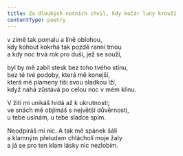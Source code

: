 ```yaml
---
title: Za dlouhých nočních chvil, kdy kočár luny krouží
contentType: poetry
---
```


<section>

v zimě tak pomalu a líně oblohou,  
kdy kohout kokrhá tak pozdě ranní tmou  
a kdy noc trvá rok pro duši, jež se souží,

</section>

<section>

byl by mě zabil stesk bez toho tvého stínu,  
bez té tvé podoby, která mě konejší,  
která mé plameny tiší svou sladkou lží,  
když nahá zůstává po celou noc v mém klínu.

</section>

<section>

V žití mi unikáš hrdá až k ukrutnosti;  
ve snách mě objímáš s největší důvěrností,  
u tebe usínám, u tebe sladce spím.

</section>

<section>

Neodpíráš mi nic. A tak mě spánek šálí  
a klamným přeludem chlácholí moje žaly  
a já se pro ten klam lásky nic nezlobím.

</section>
